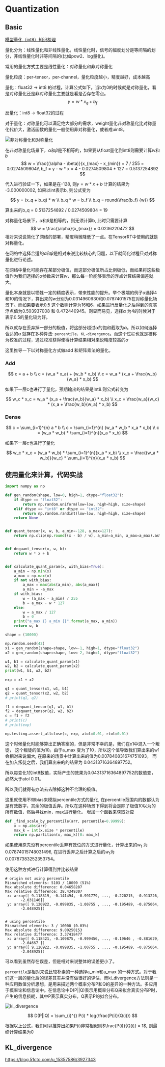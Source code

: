 # Quantization

## Basic

[模型量化（int8）知识梳理](https://zhuanlan.zhihu.com/p/516116539)

量化分为：线性量化和非线性量化，线性量化时，信号的幅度划分是等间隔的划分，非线性量化时非等间隔的(比如pow2、log量化)。

常用的量化方式主要是线性量化：对称量化和非对称量化

量化粒度：per-tensor，per-channel，量化粒度越小，精度越好，成本越高

量化：float32 -> int8 的过程，计算公式如下，当b为0的时候就是对称量化，看是对称量化还是非对称量化主要就是看是否存在零点。
$$
y = w * x_q + b_f
$$


反量化：int8 -> float32的过程

对于量化：对称量化可以满足绝大部分的需求，weight量化非对称量化比对称量化代价大，激活函数的量化一般使用非对称量化，或者成uint8。

![非对称量化和对称量化](https://img-blog.csdnimg.cn/img_convert/3e1797c9e43ac8f9bc223718a589d505.png)

在非对称量化场景下，$\alpha$和$\beta$是不相等的，如果要从float量化到int8则需要计算$w$和$b$
$$
w = \frac{(\alpha - \beta)}{x_{max} - x_{min}} = 7 / 255 = 0.0274509804\\ 
b_f = y - w * x = 4 - 0.0274509804 * 127 = 0.5137254892
$$

代入进行验证一下，如果是在-128, 则$y = w * x + b$ 计算的结果为 -3.000000002, 如果以int表示b, 则公式变为

$$
y = (x_q + b_q) * w \\
b_q * w = b_f \\
b_q = round(\frac{b_f} {w})
$$

算出来的b_q = 0.5137254892 / 0.0274509804 = 19

对称量化场景下，$\alpha$和$\beta$是相等的，则无须计算b, 此时只需要计算
$$
    w = \frac{\alpha}{x_{max}} = 0.0236220472 
$$
相对来说说简化了网络的部署，精度稍微降低了一点。在TensorRT中使用的就是对称量化。

在网络中选择合适的$\alpha$和$\beta$是相对来说比较核心的问题，以下就简化过程只对对称量化进行论述。

在网络中量化可能存在某部分极值，而这部分极值所占比例极低，而如果将这些极值作为我们选择的$\alpha$参数来计算$w$，那么每一阶能够表示的浮点计算结果偏差就大。

量化本身就是以牺牲一定的精度表示，带来性能的提升。举个极端的例子$\alpha$选择4 和10的情况下，算出来的$w$分别为0.0314960630和0.0787401575在对称量化场景下。而如果要表示0.5 这个数则计算为16和6，如果进行反量化之后得到的真实浮点值为0.503937008 和 0.472440945。则显而易见，选择$\alpha$ 为4的时候对于表示0.5的量化较为好。

所以就存在丢弃掉一部分的极值，将这部分超过$\alpha$的饱和截取为$\alpha$。所以如何选择合适的$\alpha$ 就存在多种算法: `percentile`、`KL-divergence`。而这个过程也就是被称为校准的过程，通过校准获得使得计算结果相对来说精度较高的$\alpha$


这里推导一下以对称量化方式做add 和矩阵乘法的量化。
### Add


$$
    c = a + b \\
    c = (w_a * x_a) + (w_b * x_b) \\
    c = w_a * (x_a + \frac{w_b}{w_a} * x_b)
$$

如果下一层c也进行了量化，预期输出的结果是Int8.则公式转变为

$$
    w_c * x_c = w_a * (x_a + \frac{w_b}{w_a} * x_b) \\
    x_c = \frac{w_a}{w_c} * (x_a + \frac{w_b}{w_a} * x_b)
$$

### Dense

$$
    c = \sum_{i=1}^{n} a * b \\
    c = \sum_{i=1}^{n} (w_a * w_b * x_a * x_b) \\
    c = (w_a * w_b) * \sum_{i=1}^{n}(x_a * x_b)
$$

如果下一层c也进行了量化

$$
    w_c * x_c = (w_a * w_b) * \sum_{i=1}^{n}(x_a * x_b) \\
    x_c = \frac{(w_a * w_b)}{w_c}  * \sum_{i=1}^{n}(x_a * x_b)
$$


## 使用量化来计算，代码实战

```python
import numpy as np

def gen_random(shape, low=0, high=1, dtype="float32"):
    if dtype == "float32":
        return np.random.uniform(low=low, high=high, size=shape)
    elif dtype == "int8" or dtype == "int32":
        return np.random.randint(low=low, high=high, size=shape)
    return None


def quant_tensor(x, w, b, a_min=-128, a_max=127):
    return np.clip(np.round((x - b) / w), a_min=a_min, a_max=a_max).astype("int8")


def dequant_tensor(x, w, b):
    return w * x + b


def calculate_quant_param(x, with_bias=True):
    a_min = np.min(x) 
    a_max = np.max(x)
    if not with_bias:
        a_max = max(abs(a_min), abs(a_max))
        a_min = -a_max
    if with_bias:
        w = (a_max - a_min) / 255
        b = a_max - w * 127
    else:
        w = a_max / 127
        b = 0
    print("a_max {} a_min {}".format(a_max, a_min))
    return w, b

shape = (10000)

np.random.seed(42)
x1 = gen_random(shape=shape, low=-1, high=1, dtype="float32")
x2 = gen_random(shape=shape, low=-2, high=1, dtype="float32")

w1, b1 = calculate_quant_param(x1)
w2, b2 = calculate_quant_param(x2)
print(w1, b1, w2, b2)
    
exp = x1 + x2

q1 = quant_tensor(x1, w1, b1)
q2 = quant_tensor(x2, w2, b2)
# print(q1, q2)

f1 = dequant_tensor(q1, w1, b1)
f2 = dequant_tensor(q2, w2, b2)
c = f1 + f2
# print(c)
# print(exp)

np.testing.assert_allclose(c, exp, atol=0.01, rtol=0.01)
```

这个时候量化时能够算出正确答案的，但是非常不幸的是，我们在x1中混入一个叛徒， 这个叛徒的值为10。由于a_max 变为了10，所以这个值导致我们算出来的w1会相对来说偏大, 在原来的场景中计算出来的值为0.007840831674751093， 而在加入叛徒之后，我们算出来的的结果为
0.04313716364897752。

所以每变化1的int8数值，实际产生的效果为0.04313716364897752的数值变，必然大于atol 0.01。

所以我们就得有办法去去除掉这种不合理的极值。

这里就使用不带bias来模拟percentile方式的量化, 在percentile范围内的数都认为是有效数字，其余的极值丢弃。所以在这种场景下得到将会是除了极值10以为的所有数值，然后寻找min，max进行量化。
增加一个函数来获取对应
```python
def _find_scale_by_percentile(arr, percentile=0.99999):
    x = np.abs(arr)
    max_k = int(x.size * percentile)
    return np.partition(x, max_k)[0: max_k]
```

如果使用原先没有percentile丢弃有效位的方式进行量化，计算出来的$w_1$ 为 0.07874015748031496, 在进行丢弃之后计算之后的$w_1$为0.00787383252353754。

使用这种方式进行计算得到并比较结果

```shell
# origin not using percentile
Mismatched elements: 5103 / 10000 (51%)
Max absolute difference: 0.04658287
Max relative difference: 38.4349307
 x: array([ 9.118319, -0.141494, -0.991779, ..., -0.220215, -0.913226,
       -2.031146])
 y: array([ 9.120922, -0.099835, -1.00755 , ..., -0.195489, -0.875064,
       -2.048925])


# using percentile
Mismatched elements: 3 / 10000 (0.03%)
Max absolute difference: 9.00250153
Max relative difference: 3.37418477
 x: array([ 0.118421, -0.109875, -0.999456, ..., -0.19646 , -0.881629,
       -2.04667 ])
 y: array([ 9.120922, -0.099835, -1.00755 , ..., -0.195489, -0.875064,
       -2.048925])
```

可以看到虽然存在误差，但是相对来说整体的误差更小了。

`percentile`是相对来说比较朴素的一种选择a_min和a_max
的一种方式。对于我们这一层的量化后的误差其实并没有做很好的评估，而kl_divergence方法则是一种应用数值分析思想，是用来描述两个概率分布P和Q的差异的一种方法。多应用于概率论和信息论中。在信息论中D(P||Q)表示用概率分布Q来拟合真实分布P时，产生的信息损耗，其中P表示真实分布，Q表示P的拟合分布。

![kl_divergence](https://img-blog.csdnimg.cn/img_convert/bdd4983c4839cdb21c3fdfa98fee9a98.png#pic_center)

$$
    D(P||Q) =  \sum_{i}^{} P(i) * log(\frac{P(i)}{Q(i)})
$$

根据以上公式，我们可以推算出如果P(i)非常相似则$\frac{P(i)}{Q(i)} = 1$, 则最终计算结果为0 

## KL_divergence

https://blog.51cto.com/u_15357586/3927343

